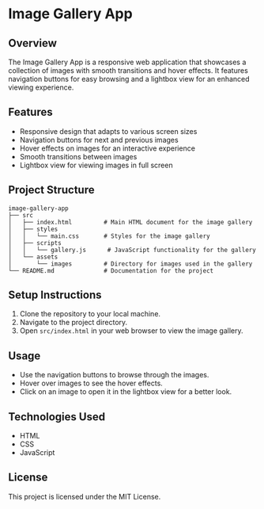 # Image Gallery App

## Overview
The Image Gallery App is a responsive web application that showcases a collection of images with smooth transitions and hover effects. It features navigation buttons for easy browsing and a lightbox view for an enhanced viewing experience.

## Features
- Responsive design that adapts to various screen sizes
- Navigation buttons for next and previous images
- Hover effects on images for an interactive experience
- Smooth transitions between images
- Lightbox view for viewing images in full screen

## Project Structure
```
image-gallery-app
├── src
│   ├── index.html         # Main HTML document for the image gallery
│   ├── styles
│   │   └── main.css       # Styles for the image gallery
│   ├── scripts
│   │   └── gallery.js      # JavaScript functionality for the gallery
│   └── assets
│       └── images         # Directory for images used in the gallery
└── README.md              # Documentation for the project
```

## Setup Instructions
1. Clone the repository to your local machine.
2. Navigate to the project directory.
3. Open `src/index.html` in your web browser to view the image gallery.

## Usage
- Use the navigation buttons to browse through the images.
- Hover over images to see the hover effects.
- Click on an image to open it in the lightbox view for a better look.

## Technologies Used
- HTML
- CSS
- JavaScript

## License
This project is licensed under the MIT License.
